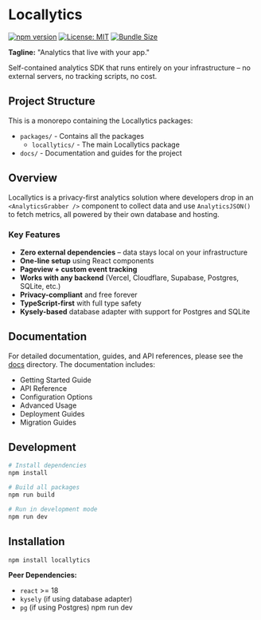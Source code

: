 # Locallytics

[![npm version](https://img.shields.io/npm/v/locallytics.svg)](https://www.npmjs.com/package/locallytics)
[![License: MIT](https://img.shields.io/badge/License-MIT-blue.svg)](https://opensource.org/licenses/MIT)
[![Bundle Size](https://img.shields.io/bundlephobia/minzip/locallytics)](https://bundlephobia.com/package/locallytics)

**Tagline:** "Analytics that live with your app."

Self-contained analytics SDK that runs entirely on your infrastructure – no external servers, no tracking scripts, no cost.

## Project Structure

This is a monorepo containing the Locallytics packages:

- `packages/` - Contains all the packages
  - `locallytics/` - The main Locallytics package
- `docs/` - Documentation and guides for the project

## Overview

Locallytics is a privacy-first analytics solution where developers drop in an `<AnalyticsGrabber />` component to collect data and use `AnalyticsJSON()` to fetch metrics, all powered by their own database and hosting.

### Key Features

- **Zero external dependencies** – data stays local on your infrastructure
- **One-line setup** using React components
- **Pageview + custom event tracking**
- **Works with any backend** (Vercel, Cloudflare, Supabase, Postgres, SQLite, etc.)
- **Privacy-compliant** and free forever
- **TypeScript-first** with full type safety
- **Kysely-based** database adapter with support for Postgres and SQLite

## Documentation

For detailed documentation, guides, and API references, please see the [docs](/docs) directory. The documentation includes:

- Getting Started Guide
- API Reference
- Configuration Options
- Advanced Usage
- Deployment Guides
- Migration Guides

## Development

```bash
# Install dependencies
npm install

# Build all packages
npm run build

# Run in development mode
npm run dev
```

## Installation

```bash
npm install locallytics
```

**Peer Dependencies:**

- `react` >= 18
- `kysely` (if using database adapter)
- `pg` (if using Postgres)
npm run dev
```

